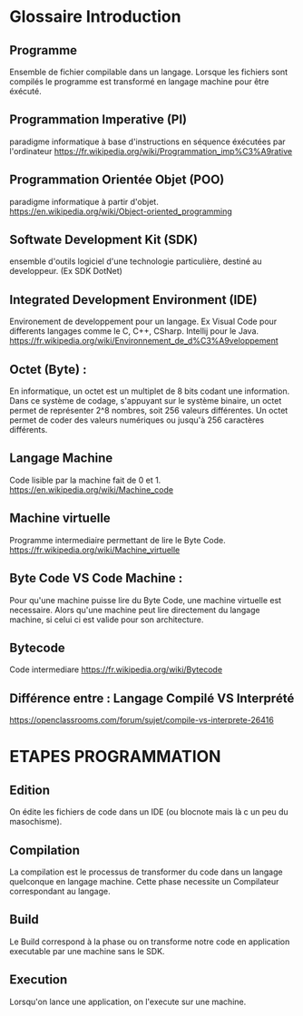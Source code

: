 # Glossaire Introduction

## Programme
Ensemble de fichier compilable dans un langage. Lorsque les fichiers sont compilés le programme est transformé en langage machine pour être éxécuté.

## Programmation Imperative (PI)
paradigme informatique à base d'instructions en séquence éxécutées par l'ordinateur https://fr.wikipedia.org/wiki/Programmation_imp%C3%A9rative

## Programmation Orientée Objet (POO)
paradigme informatique à partir d'objet.
https://en.wikipedia.org/wiki/Object-oriented_programming

## Softwate Development Kit (SDK)
ensemble d'outils logiciel d'une technologie particulière, destiné au developpeur. (Ex SDK DotNet)

## Integrated Development Environment (IDE) 
Environement de developpement pour un langage. Ex Visual Code pour differents langages comme le C, C++, CSharp. Intellij pour le Java.
https://fr.wikipedia.org/wiki/Environnement_de_d%C3%A9veloppement

## Octet (Byte) : 
En informatique, un octet est un multiplet de 8 bits codant une information.
Dans ce système de codage, s'appuyant sur le système binaire, un octet permet de représenter 2^8 nombres, soit 256 valeurs différentes. 
Un octet permet de coder des valeurs numériques ou jusqu'à 256 caractères différents.

## Langage Machine 
Code lisible par la machine fait de 0 et 1.
https://en.wikipedia.org/wiki/Machine_code

## Machine virtuelle 
Programme intermediaire permettant de lire le Byte Code.
https://fr.wikipedia.org/wiki/Machine_virtuelle

## Byte Code VS Code Machine :
Pour qu'une machine puisse lire du Byte Code, une machine virtuelle est necessaire. Alors qu'une machine peut lire directement du langage machine, si celui ci est valide pour son architecture.

## Bytecode 
Code intermediare https://fr.wikipedia.org/wiki/Bytecode

## Différence entre : Langage Compilé VS Interprété
https://openclassrooms.com/forum/sujet/compile-vs-interprete-26416

# ETAPES PROGRAMMATION
## Edition
On édite les fichiers de code dans un IDE (ou blocnote mais là c un peu du masochisme).

## Compilation
La compilation est le processus de transformer du code dans un langage quelconque en langage machine. Cette phase necessite un Compilateur correspondant au langage.

## Build
Le Build correspond à la phase ou on transforme notre code en application executable par une machine sans le SDK.

## Execution
Lorsqu'on lance une application, on l'execute sur une machine.
